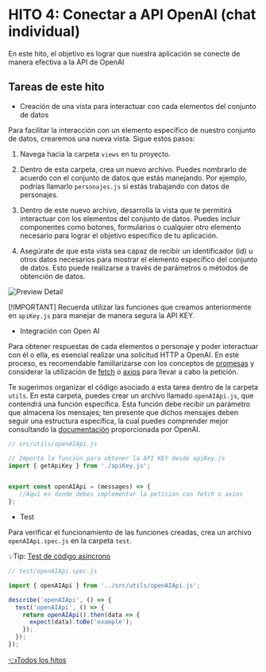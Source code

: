 # **HITO 4:** Conectar a API OpenAI (chat individual)

En este hito, el objetivo es lograr que nuestra aplicación se conecte de manera efectiva a la API de OpenAI

## Tareas de este hito

* Creación de una vista para interactuar con cada elementos del conjunto de datos

Para facilitar la interacción con un elemento específico de nuestro conjunto de datos, crearemos una nueva vista. Sigue estos pasos:

1. Navega hacia la carpeta ```views``` en tu proyecto.

2. Dentro de esta carpeta, crea un nuevo archivo. Puedes nombrarlo de acuerdo con el conjunto de datos que estás manejando. Por ejemplo, podrías llamarlo ```personajes.js``` si estás trabajando con datos de personajes.

3. Dentro de este nuevo archivo, desarrolla la vista que te permitirá interactuar con los elementos del conjunto de datos. Puedes incluir componentes como botones, formularios o cualquier otro elemento necesario para lograr el objetivo específico de tu aplicación.

4. Asegúrate de que esta vista sea capaz de recibir un identificador (id) u otros datos necesarios para mostrar el elemento específico del conjunto de datos. Esto puede realizarse a través de parámetros o métodos de obtención de datos.

![Preview Detail](./assets/previewDetail.gif)

[!IMPORTANT]
Recuerda utilizar las funciones que creamos anteriormente en ```apiKey.js``` para manejar de manera segura la API KEY.

* Integración con Open AI

Para obtener respuestas de cada elementos o personaje y poder interactuar con él o ella, es esencial realizar una solicitud HTTP a OpenAI. En este proceso, es recomendable familiarizarse con los conceptos de [promesas](https://curriculum.laboratoria.la/es/topics/javascript/async/promises) y considerar la utilización de [fetch](https://developer.mozilla.org/es/docs/Web/API/Fetch_API/Using_Fetch) o [axios](https://axios-http.com/docs/intro) para llevar a cabo la petición.

Te sugerimos organizar el código asociado a esta tarea dentro de la carpeta ```utils```. En esta carpeta, puedes crear un archivo llamado ```openAIApi.js```, que contendrá una función específica. Esta función debe recibir un parámetro que almacena los mensajes; ten presente que dichos mensajes deben seguir una estructura específica, la cual puedes comprender mejor consultando la [documentación](https://platform.openai.com/docs/api-reference/chat/create) proporcionada por OpenAI.

```js
// src/utils/openAIApi.js

// Importa la función para obtener la API KEY desde apiKey.js
import { getApiKey } from './apiKey.js';


export const openAIApi = (messages) => {
   //Aquí es donde debes implementar la petición con fetch o axios
};

```

* Test

Para verificar el funcionamiento de las funciones creadas, crea un archivo ```openAIApi.spec.js``` en la carpeta ```test```.

💡Tip: [Test de código asíncrono](https://jestjs.io/es-ES/docs/asynchronous)

``` js
// test/openAIApi.spec.js

import { openAIApi } from '../src/utils/openAIApi.js';

describe('openAIApi', () => {
  test('openAIApi', () => {
    return openAIApi().then(data => {
      expect(data).toBe('example');
    });
  });
});

```

[👈Todos los hitos](../README.md#6-hitos)
